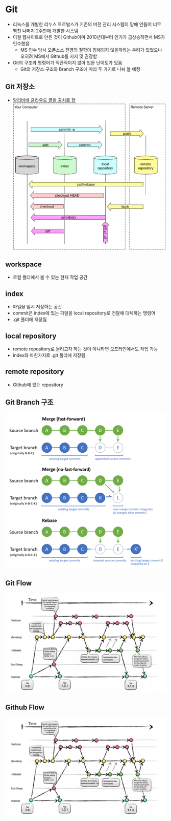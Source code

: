 # Git

- 리눅스를 개발한 리누스 토르발스가 기존의 버전 관리 시스템이 맘에 안들어 너무 빡친 나머지 2주만에 개발한 시스템
- 이걸 웹사이트로 만든 것이 Github이며 2010년대부터 인기가 급상승하면서 MS가 인수했음
  - MS 인수 당시 오픈소스 진영의 철학이 침해되지 않을까라는 우려가 있었으나 오히려 MS에서 Github를 지지 및 권장함
- Git의 구조와 명령어가 직관적이지 않아 입문 난이도가 있음
  - Git의 저장소 구조와 Branch 구조에 따라 두 가지로 나눠 볼 예정

## Git 저장소

- [알리바바 클라우드 글을 출처로 함](https://www.alibabacloud.com/blog/a-detailed-explanation-of-the-underlying-data-structures-and-principles-of-git_597391)
![Git Structure.png](./Git%20Structure.png)

## workspace

- 로컬 폴더에서 볼 수 있는 현재 작업 공간

## index

- 파일을 임시 저장하는 공간
- commit은 index에 있는 파일을 local repository로 전달해 대체하는 명령어
- .git 폴더에 저장됨

## local repository

- remote repository로 올리고자 하는 것이 아니라면 오프라인에서도 작업 가능
- index와 마찬가지로 .git 폴더에 저장됨

## remote repository

- Github에 있는 repository

## Git Branch 구조

![Git Structure.png](./Git%20Branch%20Structure.png)

## Git Flow

![Git Flow.png](./Git%20Flow.png)

## Github Flow

![Github Flow.png](./Git%20Flow.png)